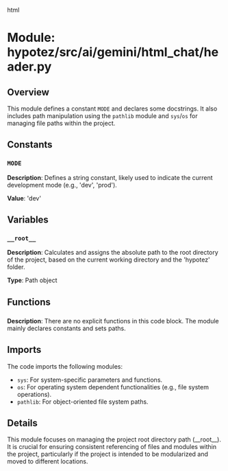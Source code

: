 html
<h1>Module: hypotez/src/ai/gemini/html_chat/header.py</h1>

<h2>Overview</h2>
<p>This module defines a constant <code>MODE</code> and declares some docstrings. It also includes path manipulation using the <code>pathlib</code> module and <code>sys</code>/<code>os</code> for managing file paths within the project.</p>

<h2>Constants</h2>

<h3><code>MODE</code></h3>

<p><strong>Description</strong>: Defines a string constant, likely used to indicate the current development mode (e.g., 'dev', 'prod').</p>
<p><strong>Value</strong>: 'dev'</p>

<h2>Variables</h2>

<h3><code>__root__</code></h3>

<p><strong>Description</strong>:  Calculates and assigns the absolute path to the root directory of the project, based on the current working directory and the 'hypotez' folder.</p>
<p><strong>Type</strong>: Path object</p>


<h2>Functions</h2>

<h3><code><None></code></h3>

<p><strong>Description</strong>: There are no explicit functions in this code block. The module mainly declares constants and sets paths.</p>



<h2>Imports</h2>
<p>The code imports the following modules:</p>
<ul>
    <li><code>sys</code>: For system-specific parameters and functions.</li>
    <li><code>os</code>: For operating system dependent functionalities (e.g., file system operations).</li>
    <li><code>pathlib</code>: For object-oriented file system paths.</li>
</ul>


<h2>Details</h2>
<p>This module focuses on managing the project root directory path (__root__).  It is crucial for ensuring consistent referencing of files and modules within the project, particularly if the project is intended to be modularized and moved to different locations.</p>